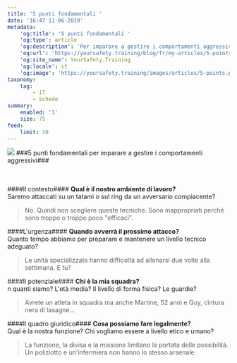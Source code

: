 ```yaml
---
title: '5 punti fondamentali '
date: '16:47 11-06-2019'
metadata:
    'og:title': '5 punti fondamentali '
    'og:type': article
    'og:description': 'Per imparare a gestire i comportamenti aggressivi'
    'og:url': 'https://yoursafety.training/blog/fr/my-articles/5-points-a-verifier'
    'og:site_name': YourSafety.Training
    'og:locale': it
    'og:image': 'https://yoursafety.training/images/articles/5-points.png'
taxonomy:
    tag:
        - IT
        - Schede
summary:
    enabled: '1'
    size: 75
feed:
    limit: 10
---
```


![](http://yoursafety.training/images/articles/5-points.png)
###5 punti fondamentali per imparare a gestire i comportamenti aggressivi###

<br><br>
####Il contesto####
**Qual è il nostro ambiente di lavoro?**<br>
Saremo attaccati su un tatami o sul ring da un avversario compiacente?
> No. Quindi non scegliere queste tecniche. Sono inappropriati perché sono troppo o troppo poco "efficaci".

####L'urgenza####
**Quando avverrà il prossimo attacco?**<br>
Quanto tempo abbiamo per preparare e mantenere un livello tecnico adeguato?
> Le unità specializzate hanno difficoltà ad allenarsi due volte alla settimana. E tu?

####Il potenziale####
**Chi è la mia squadra?**<br>
n quanti siamo? L'età media? Il livello di forma fisica? Le guardie?
> Avrete un atleta in squadra ma anche Martine, 52 anni e Guy, cintura nera di lasagne...

####Il quadro giuridico####
**Cosa possiamo fare legalmente?**<br>
Qual è la nostra funzione? Chi vogliamo essere a livello etico e umano?
> La funzione, la divisa e la missione limitano la portata delle possibilità. Un poliziotto e un'infermiera non hanno lo stesso arsenale.

